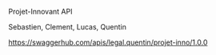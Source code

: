 Projet-Innovant API

Sebastien, Clement, Lucas, Quentin


https://swaggerhub.com/apis/legal.quentin/projet-inno/1.0.0
